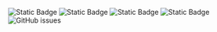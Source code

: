 ![Static Badge](https://img.shields.io/badge/blacklists-60-000000) ![Static Badge](https://img.shields.io/badge/blacklisted-2563876-cc0000) ![Static Badge](https://img.shields.io/badge/whitelisted-2244-00CC00) ![Static Badge](https://img.shields.io/badge/streaming_blacklist-28107-000000) ![GitHub issues](https://img.shields.io/github/issues/fabriziosalmi/blacklists)
